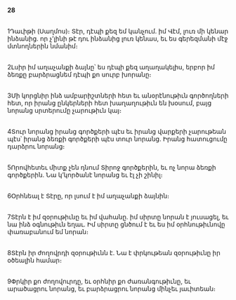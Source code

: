 **28**

\
1Դաւիթի (Սաղմոս)։ Տէր, դէպի քեզ եմ կանչում. իմ Վէմ, լուռ մի կենար ինձանից. որ չ’լինի թէ դու ինձանից լուռ կենաս, եւ ես գերեզմանի մէջ մտնողներին նմանիմ։

\
2Լսիր իմ աղաչանքի ձայնը՝ ես դէպի քեզ աղաղակելիս, երբոր իմ ձեռքը բարձրացնեմ դէպի քո սուրբ խորանը։

\
3Մի կորցնիր ինձ ամբարիշտների հետ եւ անօրէնութիւն գործողների հետ, որ իրանց ընկերների հետ խաղաղութիւն են խօսում, բայց նորանց սրտերումը չարութիւն կայ։

\
4Տուր նորանց իրանց գործքերի պէս եւ իրանց վարքերի չարութեան պէս՝ իրանց ձեռքի գործքերի պէս տուր նորանց. Իրանց հատուցումը դարձրու նորանց։

\
5Որովհետեւ միտք չեն դնում Տիրոջ գործքերին, եւ ոչ նորա ձեռքի գործքերին. Նա կ’կործանէ նորանց եւ էլ չի շինիլ։

\
6Օրհնեալ է Տէրը, որ լսում է իմ աղաչանքի ձայնին։

\
7Տէրն է իմ զօրութիւնը եւ իմ վահանը. իմ սիրտը նորան է յուսացել, եւ նա ինձ օգնութիւն եղաւ. Իմ սիրտը ցնծում է եւ ես իմ օրհնութիւնովը փառաբանում եմ նորան։

\
8Տէրն իր ժողովրդի զօրութիւնն է. Նա է փրկութեան զօրութիւնը իր օծեալին համար։

\
9Փրկիր քո ժողովուրդը, եւ օրհնիր քո ժառանգութիւնը, եւ արածացրու նորանց, եւ բարձրացրու նորանց մինչեւ յաւիտեան։
